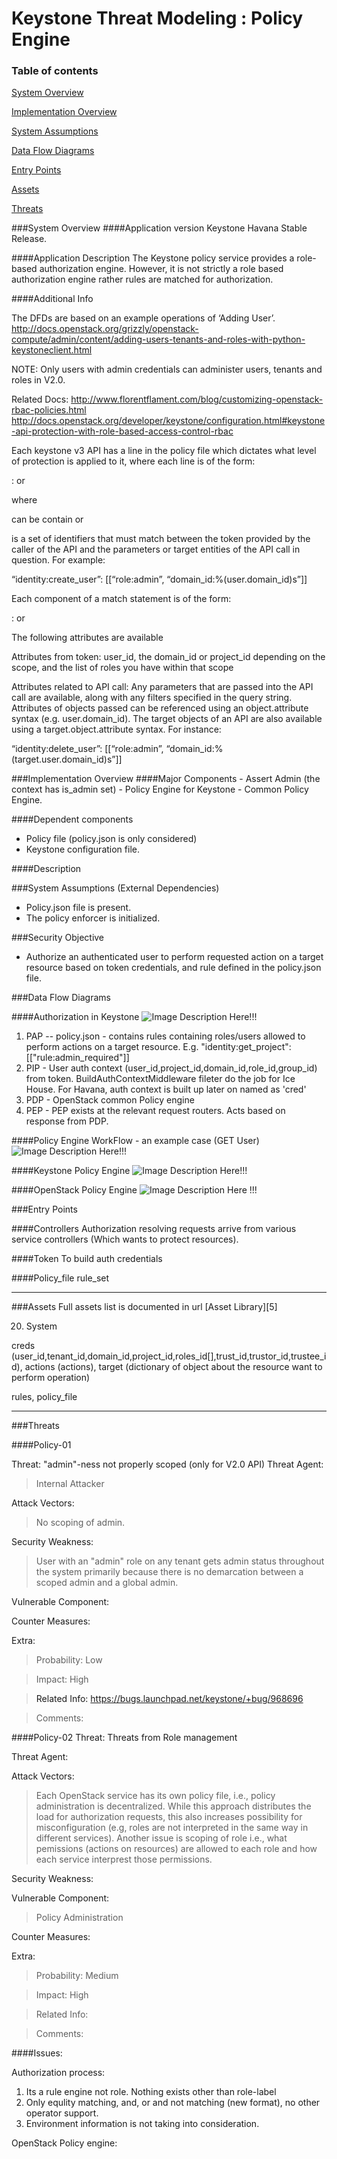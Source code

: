 Keystone Threat Modeling : Policy Engine
========================================
### Table of contents
[System Overview](#system)

[Implementation Overview](#implementation)

[System Assumptions](#assumption)

[Data Flow Diagrams](#dfd)

[Entry Points](#entry)

[Assets](#asset)

[Threats](#threats)

<a name="system"/>
###System Overview
####Application version
Keystone Havana Stable Release.
   
####Application Description
The Keystone policy service provides a role-based authorization engine. However, it is not strictly a role based authorization engine rather rules are matched for authorization.

####Additional Info

The DFDs are based on an example operations of ‘Adding User’. http://docs.openstack.org/grizzly/openstack-compute/admin/content/adding-users-tenants-and-roles-with-python-keystoneclient.html

NOTE: Only users with admin credentials can administer users, tenants and roles in V2.0. 

Related Docs:
http://www.florentflament.com/blog/customizing-openstack-rbac-policies.html
http://docs.openstack.org/developer/keystone/configuration.html#keystone-api-protection-with-role-based-access-control-rbac

Each keystone v3 API has a line in the policy file which dictates what level of protection is applied to it, where each line is of the form:

<api name>: <rule statement> or <match statement>

where

<rule statement> can be contain <rule statement> or <match statement>

<match statement> is a set of identifiers that must match between the token provided by the caller of the API and the parameters or target entities of the API call in question. For example:

“identity:create_user”: [[“role:admin”, “domain_id:%(user.domain_id)s”]]

Each component of a match statement is of the form:

<attribute from token>:<constant> or <attribute related to API call>

The following attributes are available

Attributes from token: user_id, the domain_id or project_id depending on the scope, and the list of roles you have within that scope

Attributes related to API call: Any parameters that are passed into the API call are available, along with any filters specified in the query string. Attributes of objects passed can be referenced using an object.attribute syntax (e.g. user.domain_id). The target objects of an API are also available using a target.object.attribute syntax. For instance:

“identity:delete_user”: [[“role:admin”, “domain_id:%(target.user.domain_id)s”]]




<a name="implementation"/>
###Implementation Overview
####Major Components
- Assert Admin (the context has is_admin set)
- Policy Engine for Keystone 
- Common Policy Engine. 

####Dependent components
- Policy file (policy.json is only considered)  
- Keystone configuration file.

####Description

<a name="assumption"/>

###System Assumptions (External Dependencies)
 -  Policy.json file is present.
 -  The policy enforcer is initialized.


###Security Objective
 - Authorize an authenticated user to perform requested action on a target resource based on token credentials, and rule defined in the policy.json file.
 

<a name="dfd"/>
###Data Flow Diagrams 

####Authorization in Keystone
![Image Description Here!!!][1]

1. PAP -- policy.json - contains rules containing roles/users allowed to perform actions on a target resource. E.g.
"identity:get_project":[["rule:admin_required"]]
2. PIP - User auth context (user_id,project_id,domain_id,role_id,group_id) from token. BuildAuthContextMiddleware fileter do the job for Ice House. For Havana, auth context is built up later on named as 'cred'
3. PDP - OpenStack common Policy engine
4. PEP - PEP exists at the relevant request routers. Acts based on response from PDP.


####Policy Engine WorkFlow - an example case (GET User)
![Image Description Here!!!][2]

####Keystone Policy Engine
![Image Description Here!!!][3]

####OpenStack Policy Engine
![Image Description Here !!!][4]

<a name="entry"/>
###Entry Points

####Controllers
Authorization resolving requests arrive from various service controllers (Which wants to protect resources).

####Token
To build auth credentials

####Policy_file
rule_set


----------
<a name="asset"/>
###Assets
Full assets list is documented in url [Asset Library][5] 

20) System

creds (user_id,tenant_id,domain_id,project_id,roles_id[],trust_id,trustor_id,trustee_id),
  actions (actions), 
  target (dictionary of object about the resource want to perform operation)

rules, policy_file

----------
<a name="threats"/>
###Threats

####Policy-01

Threat: "admin"-ness not properly scoped (only for V2.0 API)
Threat Agent:
>Internal Attacker

Attack Vectors:
>No scoping of admin.

Security Weakness:
>User with an "admin" role on any tenant gets admin status throughout the system primarily because there is no demarcation between a scoped admin and a global admin.

Vulnerable Component:
>

Counter Measures:
> 

Extra:

> Probability: Low

> Impact: High

> Related Info: https://bugs.launchpad.net/keystone/+bug/968696

> Comments:

####Policy-02
Threat: Threats from Role management

Threat Agent:
>

Attack Vectors:
>Each OpenStack service has its own policy file, i.e., policy administration is decentralized. While
this approach distributes the load for authorization requests, this also increases possibility for misconfiguration (e.g, roles are not interpreted in the same way in different services). Another issue is scoping of role i.e., what pemissions (actions on resources) are allowed to each role and how each service interprest those permissions.

Security Weakness:
>

Vulnerable Component:
>Policy Administration

Counter Measures:
> 

Extra:
> Probability: Medium

> Impact: High

> Related Info:

> Comments:

####Issues:

Authorization process:

1. Its a rule engine not role. Nothing exists other than role-label
2. Only equlity matching, and, or and not matching (new format), no other operator support.
3. Environment information is not taking into consideration.

OpenStack Policy engine:




  [1]: images/DFD_Keystone_Policy_Authorization.png
  [2]: images/DFD_Keystone_Policy_PolicyEngineFlow.png
  [3]: images/DFD_Keystone_Policy_PolicyRule.png
  [4]: images/DFD_Keystone_Policy_CommonPolicyEngine.png
  [5]: Keystone_asset_library.md
 
  
  
